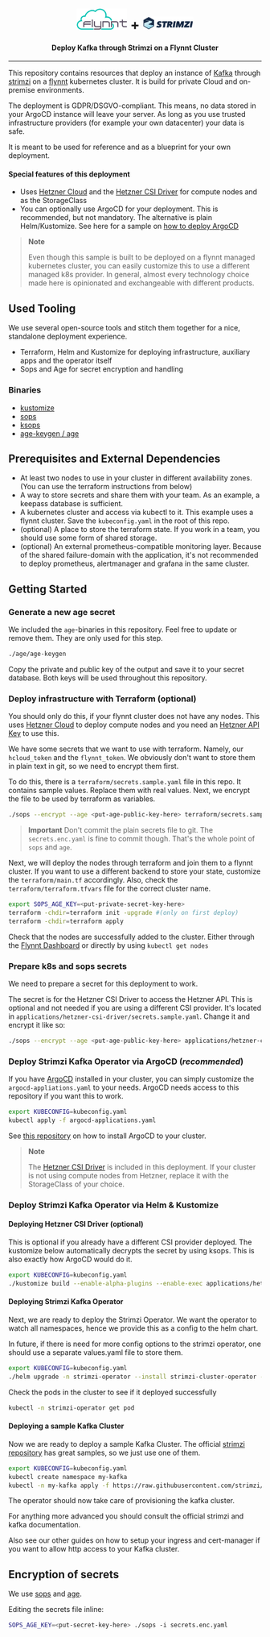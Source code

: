 <h1 align="center">
  <img src="assets/flynnt-logo.svg" alt="flynnt" width="100">
+
  <img src="assets/strimzi-logo.png" alt="strimzi" width="100">
</h1>

<h4 align="center">Deploy Kafka through Strimzi on a Flynnt Cluster</h4>

---

This repository contains resources that deploy an instance of [Kafka](https://kafka.apache.org/) through [strimzi](https://strimzi.io/) on a [flynnt](https://flynnt.io) kubernetes cluster.
It is build for private Cloud and on-premise environments.

The deployment is GDPR/DSGVO-compliant. This means, no data stored in your ArgoCD instance will leave your server. As long as you use trusted infrastructure providers (for example your own datacenter) your data is safe.

It is meant to be used for reference and as a blueprint for your own deployment.

#### Special features of this deployment
- Uses [Hetzner Cloud](https://www.hetzner.com/cloud) and the [Hetzner CSI Driver](https://github.com/hetznercloud/csi-driver) for compute nodes and as the StorageClass
- You can optionally use ArgoCD for your deployment. This is recommended, but not mandatory. The alternative is plain Helm/Kustomize. See here for a sample on [how to deploy ArgoCD](https://github.com/flynnt-io/flynnt-argocd-sample)

> **Note**
>
> Even though this sample is built to be deployed on a flynnt managed kubernetes cluster, you can easily customize this to use a different managed k8s provider.
> In general, almost every technology choice made here is opinionated and exchangeable with different products.

## Used Tooling

We use several open-source tools and stitch them together for a nice, standalone deployment experience.
- Terraform, Helm and Kustomize for deploying infrastructure, auxiliary apps and the operator itself
- Sops and Age for secret encryption and handling

### Binaries
- [kustomize](https://github.com/kubernetes-sigs/kustomize/releases)
- [sops](https://github.com/getsops/sops/releases)
- [ksops](https://github.com/viaduct-ai/kustomize-sops/releases)
- [age-keygen / age](https://github.com/FiloSottile/age/releases)

## Prerequisites and External Dependencies

- At least two nodes to use in your cluster in different availability zones. (You can use the terraform instructions from below)
- A way to store secrets and share them with your team. As an example, a keepass database is sufficient.
- A kubernetes cluster and access via kubectl to it. This example uses a flynnt cluster. Save the `kubeconfig.yaml` in the root of this repo.
- (optional) A place to store the terraform state. If you work in a team, you should use some form of shared storage.
- (optional) An external prometheus-compatible monitoring layer. Because of the shared failure-domain with the application, it's not recommended to deploy prometheus, alertmanager and grafana in the same cluster.

## Getting Started

### Generate a new age secret
We included the `age`-binaries in this repository. Feel free to update or remove them. They are only used for this step.

```bash
./age/age-keygen
```
Copy the private and public key of the output and save it to your secret database. Both keys will be used throughout this repository.

### Deploy infrastructure with Terraform (optional)

You should only do this, if your flynnt cluster does not have any nodes. This uses [Hetzner Cloud](https://www.hetzner.com/cloud) to deploy compute nodes and you need an [Hetzner API Key](https://docs.hetzner.com/cloud/api/getting-started/generating-api-token/) to use this.

We have some secrets that we want to use with terraform. Namely, our `hcloud_token` and the `flynnt_token`. We obviously don't want to store them in plain text in git, so we need to encrypt them first.

To do this, there is a `terraform/secrets.sample.yaml` file in this repo. It contains sample values. Replace them with real values. Next, we encrypt the file to be used by terraform as variables.

```bash
./sops --encrypt --age <put-age-public-key-here> terraform/secrets.sample.yaml > terraform/secrets.enc.yaml
```

> **Important**
> Don't commit the plain secrets file to git. The `secrets.enc.yaml` is fine to commit though. That's the whole point of `sops` and `age`.

Next, we will deploy the nodes through terraform and join them to a flynnt cluster. If you want to use a different backend to store your state, customize the `terraform/main.tf` accordingly.
Also, check the `terraform/terraform.tfvars` file for the correct cluster name.

```bash
export SOPS_AGE_KEY=<put-private-secret-key-here>
terraform -chdir=terraform init -upgrade #(only on first deploy)
terraform -chdir=terraform apply
```
Check that the nodes are successfully added to the cluster. Either through the [Flynnt Dashboard](https://app.flynnt.io) or directly by using `kubectl get nodes`

### Prepare k8s and sops secrets

We need to prepare a secret for this deployment to work.

The secret is for the Hetzner CSI Driver to access the Hetzner API. This is optional and not needed if you are using a different CSI provider.
It's located in `applications/hetzner-csi-driver/secrets.sample.yaml`. Change it and encrypt it like so:

```bash
./sops --encrypt --age <put-age-public-key-here> applications/hetzner-csi-driver/secrets.sample.yaml > applications/hetzner-csi-driver/secrets.enc.yaml
```

### Deploy Strimzi Kafka Operator via ArgoCD (_recommended_)

If you have [ArgoCD](https://argoproj.github.io/cd/) installed in your cluster, you can simply customize the `argocd-appliations.yaml` to your needs.
ArgoCD needs access to this repository if you want this to work.

```bash
export KUBECONFIG=kubeconfig.yaml
kubectl apply -f argocd-applications.yaml
```

See [this repository](https://github.com/flynnt-io/flynnt-argocd-sample) on how to install ArgoCD to your cluster.

> **Note**
>
> The [Hetzner CSI Driver](https://github.com/hetznercloud/csi-driver) is included in this deployment. If your cluster is not using compute nodes from Hetzner, replace it with the StorageClass of your choice.

### Deploy Strimzi Kafka Operator via Helm & Kustomize

#### Deploying Hetzner CSI Driver (optional)
This is optional if you already have a different CSI provider deployed.
The kustomize below automatically decrypts the secret by using ksops. This is also exactly how ArgoCD would do it.
```bash
export KUBECONFIG=kubeconfig.yaml
./kustomize build --enable-alpha-plugins --enable-exec applications/hetzner-csi-driver | kubectl apply -f -

```
#### Deploying Strimzi Kafka Operator

Next, we are ready to deploy the Strimzi Operator. We want the operator to watch all namespaces, hence we provide this as a config to the helm chart.

In future, if there is need for more config options to the strimzi operator, one should use a separate values.yaml file to store them.
```bash
export KUBECONFIG=kubeconfig.yaml
./helm upgrade -n strimzi-operator --install strimzi-cluster-operator --version 0.38.0 --set watchAnyNamespace=true --create-namespace oci://quay.io/strimzi-helm/strimzi-kafka-operator
```

Check the pods in the cluster to see if it deployed successfully
```bash
kubectl -n strimzi-operator get pod
```

#### Deploying a sample Kafka Cluster

Now we are ready to deploy a sample Kafka Cluster.
The official [strimzi repository](https://github.com/strimzi/strimzi-kafka-operator) has great samples, so we just use one of them.

```bash
export KUBECONFIG=kubeconfig.yaml
kubectl create namespace my-kafka
kubectl -n my-kafka apply -f https://raw.githubusercontent.com/strimzi/strimzi-kafka-operator/main/examples/kafka/kafka-ephemeral-single.yaml
```
The operator should now take care of provisioning the kafka cluster. 

For anything more advanced you should consult the official strimzi and kafka documentation.

Also see our other guides on how to setup your ingress and cert-manager if you want to allow http access to your Kafka cluster.


## Encryption of secrets
We use [sops](https://github.com/mozilla/sops) and [age](https://github.com/FiloSottile/age).

Editing the secrets file inline:
```bash
SOPS_AGE_KEY=<put-secret-key-here> ./sops -i secrets.enc.yaml
```
